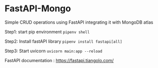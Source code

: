 # FastAPI-Mongo
Simple CRUD operations using FastAPI integrating it with MongoDB atlas

Step1: start pip environment 
  `pipenv shell` </br>

Step2: Install fastAPI library
  `pipenv install fastapi[all]` </br>

Step3: Start uvicorn 
  `uvicorn main:app --reload` </br>
  
  
FastAPI documentation : https://fastapi.tiangolo.com/ 
